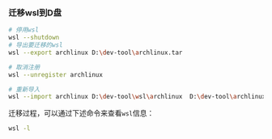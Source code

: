 ### 迁移wsl到D盘

```sh
# 停用wsl
wsl --shutdown
# 导出要迁移的wsl
wsl --export archlinux D:\dev-tool\archlinux.tar

# 取消注册
wsl --unregister archlinux

# 重新导入
wsl --import archlinux D:\dev-tool\wsl\archlinux  D:\dev-tool\archlinux.tar
```

迁移过程，可以通过下述命令来查看`wsl`信息：
```sh
wsl -l
```